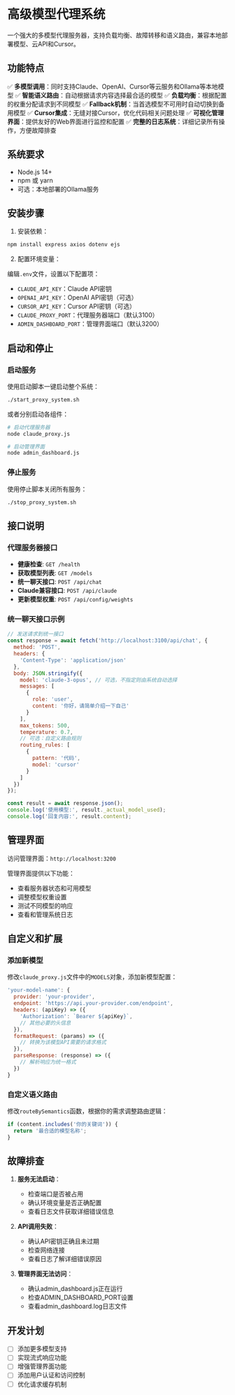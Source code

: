 # 高级模型代理系统

一个强大的多模型代理服务器，支持负载均衡、故障转移和语义路由，兼容本地部署模型、云API和Cursor。

## 功能特点

✅ **多模型调用**：同时支持Claude、OpenAI、Cursor等云服务和Ollama等本地模型
✅ **智能语义路由**：自动根据请求内容选择最合适的模型
✅ **负载均衡**：根据配置的权重分配请求到不同模型
✅ **Fallback机制**：当首选模型不可用时自动切换到备用模型
✅ **Cursor集成**：无缝对接Cursor，优化代码相关问题处理
✅ **可视化管理界面**：提供友好的Web界面进行监控和配置
✅ **完整的日志系统**：详细记录所有操作，方便故障排查

## 系统要求

- Node.js 14+
- npm 或 yarn
- 可选：本地部署的Ollama服务

## 安装步骤

1. 安装依赖：

```bash
npm install express axios dotenv ejs
```

2. 配置环境变量：

编辑`.env`文件，设置以下配置项：
- `CLAUDE_API_KEY`：Claude API密钥
- `OPENAI_API_KEY`：OpenAI API密钥（可选）
- `CURSOR_API_KEY`：Cursor API密钥（可选）
- `CLAUDE_PROXY_PORT`：代理服务器端口（默认3100）
- `ADMIN_DASHBOARD_PORT`：管理界面端口（默认3200）

## 启动和停止

### 启动服务

使用启动脚本一键启动整个系统：

```bash
./start_proxy_system.sh
```

或者分别启动各组件：

```bash
# 启动代理服务器
node claude_proxy.js

# 启动管理界面
node admin_dashboard.js
```

### 停止服务

使用停止脚本关闭所有服务：

```bash
./stop_proxy_system.sh
```

## 接口说明

### 代理服务器接口

- **健康检查**: `GET /health`
- **获取模型列表**: `GET /models`
- **统一聊天接口**: `POST /api/chat`
- **Claude兼容接口**: `POST /api/claude`
- **更新模型权重**: `POST /api/config/weights`

### 统一聊天接口示例

```javascript
// 发送请求到统一接口
const response = await fetch('http://localhost:3100/api/chat', {
  method: 'POST',
  headers: {
    'Content-Type': 'application/json'
  },
  body: JSON.stringify({
    model: 'claude-3-opus', // 可选，不指定则由系统自动选择
    messages: [
      {
        role: 'user',
        content: '你好，请简单介绍一下自己'
      }
    ],
    max_tokens: 500,
    temperature: 0.7,
    // 可选：自定义路由规则
    routing_rules: [
      {
        pattern: '代码',
        model: 'cursor'
      }
    ]
  })
});

const result = await response.json();
console.log('使用模型:', result._actual_model_used);
console.log('回复内容:', result.content);
```

## 管理界面

访问管理界面：`http://localhost:3200`

管理界面提供以下功能：
- 查看服务器状态和可用模型
- 调整模型权重设置
- 测试不同模型的响应
- 查看和管理系统日志

## 自定义和扩展

### 添加新模型

修改`claude_proxy.js`文件中的`MODELS`对象，添加新模型配置：

```javascript
'your-model-name': {
  provider: 'your-provider',
  endpoint: 'https://api.your-provider.com/endpoint',
  headers: (apiKey) => ({
    'Authorization': `Bearer ${apiKey}`,
    // 其他必要的头信息
  }),
  formatRequest: (params) => ({
    // 转换为该模型API需要的请求格式
  }),
  parseResponse: (response) => ({
    // 解析响应为统一格式
  })
}
```

### 自定义语义路由

修改`routeBySemantics`函数，根据你的需求调整路由逻辑：

```javascript
if (content.includes('你的关键词')) {
  return '最合适的模型名称';
}
```

## 故障排查

1. **服务无法启动**：
   - 检查端口是否被占用
   - 确认环境变量是否正确配置
   - 查看日志文件获取详细错误信息

2. **API调用失败**：
   - 确认API密钥正确且未过期
   - 检查网络连接
   - 查看日志了解详细错误原因

3. **管理界面无法访问**：
   - 确认admin_dashboard.js正在运行
   - 检查ADMIN_DASHBOARD_PORT设置
   - 查看admin_dashboard.log日志文件

## 开发计划

- [ ] 添加更多模型支持
- [ ] 实现流式响应功能
- [ ] 增强管理界面功能
- [ ] 添加用户认证和访问控制
- [ ] 优化请求缓存机制 